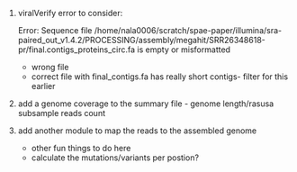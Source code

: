 1. viralVerify error to consider: 

    Error: Sequence file /home/nala0006/scratch/spae-paper/illumina/sra-paired_out_v1.4.2/PROCESSING/assembly/megahit/SRR26348618-pr/final.contigs_proteins_circ.fa is empty or misformatted

    - wrong file 
    - correct file with final_contigs.fa has really short contigs- filter for this earlier
  
2. add a genome coverage to the summary file - genome length/rasusa subsample reads count
3. add another module to map the reads to the assembled genome 
    - other fun things to do here
    - calculate the mutations/variants per postion?